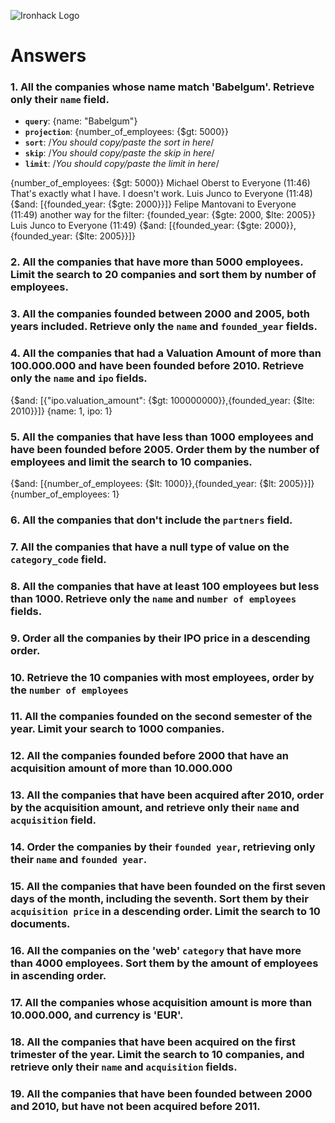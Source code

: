 ![Ironhack Logo](https://i.imgur.com/1QgrNNw.png)

# Answers

### 1. All the companies whose name match 'Babelgum'. Retrieve only their `name` field.

- **`query`**: {name: "Babelgum"}
- **`projection`**: {number_of_employees: {$gt: 5000}}
- **`sort`**: /_You should copy/paste the sort in here_/
- **`skip`**: /_You should copy/paste the skip in here_/
- **`limit`**: /_You should copy/paste the limit in here_/


{number_of_employees: {$gt: 5000}}
Michael Oberst to Everyone (11:46)
That's exactly what I have. I doesn't work.
Luis Junco to Everyone (11:48)
{$and: [{founded_year: {$gte: 2000}}]}
Felipe Mantovani to Everyone (11:49)
another way for the filter: {founded_year: {$gte: 2000, $lte: 2005}}
Luis Junco to Everyone (11:49)
{$and: [{founded_year: {$gte: 2000}}, {founded_year: {$lte: 2005}}]}
### 2. All the companies that have more than 5000 employees. Limit the search to 20 companies and sort them by **number of employees**.


### 3. All the companies founded between 2000 and 2005, both years included. Retrieve only the `name` and `founded_year` fields.

<!-- Your Code Goes Here -->

### 4. All the companies that had a Valuation Amount of more than 100.000.000 and have been founded before 2010. Retrieve only the `name` and `ipo` fields.


{$and: [{"ipo.valuation_amount": {$gt: 100000000}},{founded_year: {$lte: 2010}}]}
{name: 1, ipo: 1}

### 5. All the companies that have less than 1000 employees and have been founded before 2005. Order them by the number of employees and limit the search to 10 companies.

{$and: [{number_of_employees: {$lt: 1000}},{founded_year: {$lt: 2005}}]}
{number_of_employees: 1}

### 6. All the companies that don't include the `partners` field.

<!-- Your Code Goes Here -->

### 7. All the companies that have a null type of value on the `category_code` field.

<!-- Your Code Goes Here -->

### 8. All the companies that have at least 100 employees but less than 1000. Retrieve only the `name` and `number of employees` fields.

<!-- Your Code Goes Here -->

### 9. Order all the companies by their IPO price in a descending order.

<!-- Your Code Goes Here -->

### 10. Retrieve the 10 companies with most employees, order by the `number of employees`

<!-- Your Code Goes Here -->

### 11. All the companies founded on the second semester of the year. Limit your search to 1000 companies.

<!-- Your Code Goes Here -->

### 12. All the companies founded before 2000 that have an acquisition amount of more than 10.000.000

<!-- Your Code Goes Here -->

### 13. All the companies that have been acquired after 2010, order by the acquisition amount, and retrieve only their `name` and `acquisition` field.

<!-- Your Code Goes Here -->

### 14. Order the companies by their `founded year`, retrieving only their `name` and `founded year`.

<!-- Your Code Goes Here -->

### 15. All the companies that have been founded on the first seven days of the month, including the seventh. Sort them by their `acquisition price` in a descending order. Limit the search to 10 documents.

<!-- Your Code Goes Here -->

### 16. All the companies on the 'web' `category` that have more than 4000 employees. Sort them by the amount of employees in ascending order.

<!-- Your Code Goes Here -->

### 17. All the companies whose acquisition amount is more than 10.000.000, and currency is 'EUR'.

<!-- Your Code Goes Here -->

### 18. All the companies that have been acquired on the first trimester of the year. Limit the search to 10 companies, and retrieve only their `name` and `acquisition` fields.

<!-- Your Code Goes Here -->

### 19. All the companies that have been founded between 2000 and 2010, but have not been acquired before 2011.

<!-- Your Code Goes Here -->
